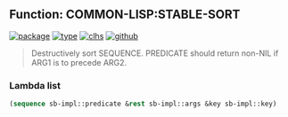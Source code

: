 ## Function: COMMON-LISP:STABLE-SORT
[![package](https://img.shields.io/badge/Package-COMMON--LISP-5f9ea0.svg?style=social&colorA=999999)](../) [![type](https://img.shields.io/badge/Type-Function-5f9ea0.svg?style=social&colorA=999999)](../#function) [![clhs](https://img.shields.io/badge/CLHS-STABLE--SORT-5f9ea0.svg?style=social&colorA=999999)](http://www.lispworks.com/documentation/HyperSpec/Body/f_sort_.htm) [![github](https://img.shields.io/badge/GitHub-View_the_source-5f9ea0.svg?style=social&colorA=999999&logo=github)](https://github.com/sbcl/sbcl/blob/master/src/code/sort.lisp/) 

> Destructively sort SEQUENCE. PREDICATE should return non-NIL if
> ARG1 is to precede ARG2.

### Lambda list
```cl
(sequence sb-impl::predicate &rest sb-impl::args &key sb-impl::key)
```
